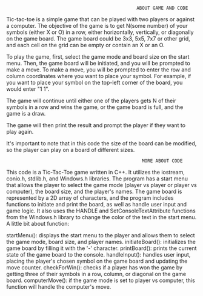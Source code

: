                                                     ABOUT GAME AND CODE

Tic-tac-toe is a simple game that can be played with two players or against a computer. The objective of the game is to get N(some number) of your symbols (either X or O) in a row, either horizontally, vertically, or diagonally on the game board. The game board could be 3x3, 5x5, 7x7 or other grid, and each cell on the grid can be empty or contain an X or an O.

To play the game, first, select the game mode and board size on the start menu. Then, the game board will be initiated, and you will be prompted to make a move. To make a move, you will be prompted to enter the row and column coordinates where you want to place your symbol. For example, if you want to place your symbol on the top-left corner of the board, you would enter "1 1".

The game will continue until either one of the players gets N of their symbols in a row and wins the game, or the game board is full, and the game is a draw.

The game will then print the result and prompt the player if they want to play again.

It's important to note that in this code the size of the board can be modified, so the player can play on a board of different sizes.

                                                      MORE ABOUT CODE

This code is a Tic-Tac-Toe game written in C++. It utilizes the iostream, conio.h, stdlib.h, and Windows.h libraries. The program has a start menu that allows the player to select the game mode (player vs player or player vs computer), the board size, and the player's names. The game board is represented by a 2D array of characters, and the program includes functions to initiate and print the board, as well as handle user input and game logic. It also uses the HANDLE and SetConsoleTextAttribute functions from the Windows.h library to change the color of the text in the start menu. A little bit about function:

startMenu(): displays the start menu to the player and allows them to select the game mode, board size, and player names.
initiateBoard(): initializes the game board by filling it with the '-' character.
printBoard(): prints the current state of the game board to the console.
handleInput(): handles user input, placing the player's chosen symbol on the game board and updating the move counter.
checkForWin(): checks if a player has won the game by getting three of their symbols in a row, column, or diagonal on the game board.
computerMove(): if the game mode is set to player vs computer, this function will handle the computer's move.
